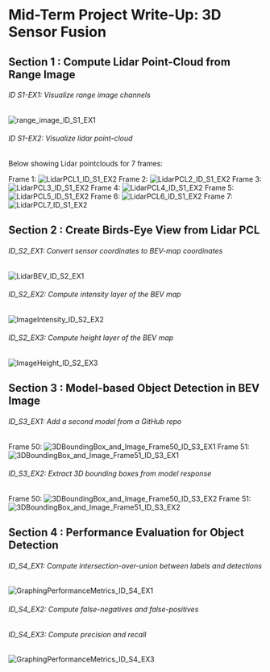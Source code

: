 # Mid-Term Project Write-Up: 3D Sensor Fusion
## Section 1 : Compute Lidar Point-Cloud from Range Image
###### ID S1-EX1: Visualize range image channels
![range_image_ID_S1_EX1](https://user-images.githubusercontent.com/109758200/184568640-d51d913c-7792-410a-b36c-0c66a1c6165c.png)

###### ID S1-EX2: Visualize lidar point-cloud 

Below showing Lidar pointclouds for 7 frames:

Frame 1:
![LidarPCL1_ID_S1_EX2](https://user-images.githubusercontent.com/109758200/184567799-ee3fd397-bb65-410c-809a-953ee5dcad7a.JPG)
Frame 2:
![LidarPCL2_ID_S1_EX2](https://user-images.githubusercontent.com/109758200/184567840-162e5acb-7976-4b93-97b1-cd88a3866d25.JPG)
Frame 3:
![LidarPCL3_ID_S1_EX2](https://user-images.githubusercontent.com/109758200/184567872-2a76d321-1409-4334-8979-b1264980a5de.JPG)
Frame 4:
![LidarPCL4_ID_S1_EX2](https://user-images.githubusercontent.com/109758200/184567874-09d5761f-f49b-4c98-b048-0d6934119ea9.JPG)
Frame 5:
![LidarPCL5_ID_S1_EX2](https://user-images.githubusercontent.com/109758200/184567883-4bb80dc5-1b46-41c6-aa29-6fee872c4236.JPG)
Frame 6:
![LidarPCL6_ID_S1_EX2](https://user-images.githubusercontent.com/109758200/184567889-b581be47-cc8c-4f6d-a1b6-db62722e5e88.JPG)
Frame 7:
![LidarPCL7_ID_S1_EX2](https://user-images.githubusercontent.com/109758200/184567577-812af084-793e-433d-83b4-577b1e96d385.JPG)



## Section 2 : Create Birds-Eye View from Lidar PCL
###### ID_S2_EX1: Convert sensor coordinates to BEV-map coordinates
![LidarBEV_ID_S2_EX1](https://user-images.githubusercontent.com/109758200/184567784-5158f535-a20d-4f64-8bb9-a12cd265134f.JPG)

###### ID_S2_EX2: Compute intensity layer of the BEV map
![ImageIntensity_ID_S2_EX2](https://user-images.githubusercontent.com/109758200/184568090-98da3f41-802d-4173-8b21-f1f8af39fd61.JPG)


###### ID_S2_EX3: Compute height layer of the BEV map
![ImageHeight_ID_S2_EX3](https://user-images.githubusercontent.com/109758200/184568109-1659599f-bdc2-4efa-8eee-37b8f520812d.JPG)




## Section 3 : Model-based Object Detection in BEV Image
###### ID_S3_EX1: Add a second model from a GitHub repo

Frame 50:
![3DBoundingBox_and_Image_Frame50_ID_S3_EX1](https://user-images.githubusercontent.com/109758200/184568151-6753cfab-af24-46a7-8ed6-489badbf6ca2.JPG)
Frame 51:
![3DBoundingBox_and_Image_Frame51_ID_S3_EX1](https://user-images.githubusercontent.com/109758200/184568179-10b26828-02b2-4d23-b453-4f8bb33efbf5.JPG)


###### ID_S3_EX2: Extract 3D bounding boxes from model response
Frame 50:
![3DBoundingBox_and_Image_Frame50_ID_S3_EX2](https://user-images.githubusercontent.com/109758200/184568198-94b949b3-8056-4045-a635-636510ee6b2c.JPG)
Frame 51:
![3DBoundingBox_and_Image_Frame51_ID_S3_EX2](https://user-images.githubusercontent.com/109758200/184568222-afd76a12-41f6-4b4b-bb02-7f19a5d63eaf.JPG)

## Section 4 : Performance Evaluation for Object Detection
###### ID_S4_EX1: Compute intersection-over-union between labels and detections
![GraphingPerformanceMetrics_ID_S4_EX1](https://user-images.githubusercontent.com/109758200/184568734-129cdf4d-c214-4ca1-94ad-5b7885e7d90a.png)

###### ID_S4_EX2: Compute false-negatives and false-positives
###### ID_S4_EX3: Compute precision and recall
![GraphingPerformanceMetrics_ID_S4_EX3](https://user-images.githubusercontent.com/109758200/184568811-b2f5ba81-6054-4922-a660-900815699218.png)
